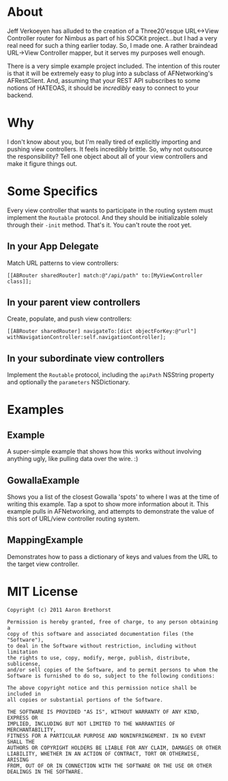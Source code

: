 About
=====

Jeff Verkoeyen has alluded to the creation of a Three20'esque URL<->View Controller router for Nimbus as part of his SOCKit project...but I had a very real need for such a thing earlier today. So, I made one. A rather braindead URL->View Controller mapper, but it serves my purposes well enough.

There is a very simple example project included. The intention of this router is that it will be extremely easy to plug into a subclass of AFNetworking's AFRestClient. And, assuming that your REST API subscribes to some notions of HATEOAS, it should be *incredibly* easy to connect to your backend.

Why
=====

I don't know about you, but I'm really tired of explicitly importing and pushing view controllers. It feels incredibly brittle. So, why not outsource the responsibility? Tell one object about all of your view controllers and make it figure things out.

Some Specifics
====

Every view controller that wants to participate in the routing system must implement the `Routable` protocol. And they should be initializable solely through their `-init` method. That's it. You can't route the root yet.

In your App Delegate
-----

Match URL patterns to view controllers:

    [[ABRouter sharedRouter] match:@"/api/path" to:[MyViewController class]];
    
In your parent view controllers
-----

Create, populate, and push view controllers:

    [[ABRouter sharedRouter] navigateTo:[dict objectForKey:@"url"] withNavigationController:self.navigationController];

In your subordinate view controllers
-----

Implement the `Routable` protocol, including the `apiPath` NSString property and optionally the `parameters` NSDictionary.

Examples
====

Example
-----

A super-simple example that shows how this works without involving anything ugly, like pulling data over the wire. :)

GowallaExample
-----

Shows you a list of the closest Gowalla 'spots' to where I was at the time of writing this example. Tap a spot to show more information about it. This example pulls in AFNetworking, and attempts to demonstrate the value of this sort of URL/view controller routing system.

MappingExample
-----

Demonstrates how to pass a dictionary of keys and values from the URL to the target view controller.

MIT License
=====

    Copyright (c) 2011 Aaron Brethorst

    Permission is hereby granted, free of charge, to any person obtaining a
    copy of this software and associated documentation files (the "Software"),
    to deal in the Software without restriction, including without limitation
    the rights to use, copy, modify, merge, publish, distribute, sublicense,
    and/or sell copies of the Software, and to permit persons to whom the
    Software is furnished to do so, subject to the following conditions:

    The above copyright notice and this permission notice shall be included in
    all copies or substantial portions of the Software.

    THE SOFTWARE IS PROVIDED "AS IS", WITHOUT WARRANTY OF ANY KIND, EXPRESS OR
    IMPLIED, INCLUDING BUT NOT LIMITED TO THE WARRANTIES OF MERCHANTABILITY,
    FITNESS FOR A PARTICULAR PURPOSE AND NONINFRINGEMENT. IN NO EVENT SHALL THE
    AUTHORS OR COPYRIGHT HOLDERS BE LIABLE FOR ANY CLAIM, DAMAGES OR OTHER
    LIABILITY, WHETHER IN AN ACTION OF CONTRACT, TORT OR OTHERWISE, ARISING
    FROM, OUT OF OR IN CONNECTION WITH THE SOFTWARE OR THE USE OR OTHER
    DEALINGS IN THE SOFTWARE.